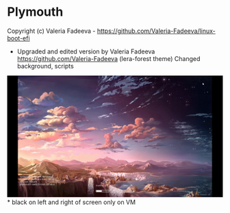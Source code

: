 # Plymouth

Copyright (c) Valeria Fadeeva - https://github.com/Valeria-Fadeeva/linux-boot-efi
* Upgraded and edited version by Valeria Fadeeva https://github.com/Valeria-Fadeeva (lera-forest theme)
Changed background, scripts


![image](plymouth_screenshots/Screenshot_2022-10-13_09-33.png)
\* black on left and right of screen only on VM